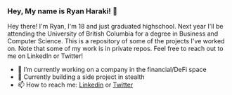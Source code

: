 ### Hey, My name is Ryan Haraki! 👋

Hey there! I'm Ryan, I'm 18 and just graduated highschool. Next year I'll be attending the University of British Columbia for a degree in Business and Computer Science. This is a repository of some of the projects I've worked on. Note that some of my work is in private repos. Feel free to reach out to me on LinkedIn or Twitter!

- 🌱 I’m currently working on a company in the financial/DeFi space
- 👯 Currently building a side project in stealth
- 📫 How to reach me: [Linkedin](https://www.linkedin.com/in/ryan-haraki-2432641a5/) or [Twitter](https://twitter.com/ryan_haraki)
